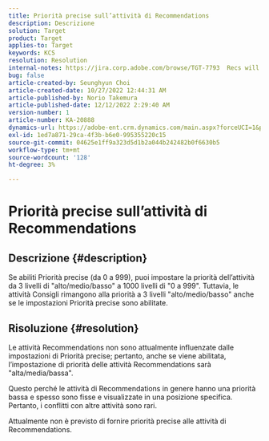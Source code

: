 ```yaml
---
title: Priorità precise sull’attività di Recommendations
description: Descrizione
solution: Target
product: Target
applies-to: Target
keywords: KCS
resolution: Resolution
internal-notes: https://jira.corp.adobe.com/browse/TGT-7793  Recs will not have fine grained priorities. We will only have slider for it.
bug: false
article-created-by: Seunghyun Choi
article-created-date: 10/27/2022 12:44:31 AM
article-published-by: Norio Takemura
article-published-date: 12/12/2022 2:29:40 AM
version-number: 1
article-number: KA-20888
dynamics-url: https://adobe-ent.crm.dynamics.com/main.aspx?forceUCI=1&pagetype=entityrecord&etn=knowledgearticle&id=8994c97d-9055-ed11-bba2-6045bd006b4b
exl-id: 1ed7a871-29ca-4f3b-b6e0-995355220c15
source-git-commit: 04625e1ff9a323d5d1b2a044b242482b0f6630b5
workflow-type: tm+mt
source-wordcount: '128'
ht-degree: 3%

---
```


# Priorità precise sull’attività di Recommendations

## Descrizione {#description}

Se abiliti Priorità precise (da 0 a 999), puoi impostare la priorità dell’attività da 3 livelli di &quot;alto/medio/basso&quot; a 1000 livelli di &quot;0 a 999&quot;. Tuttavia, le attività Consigli rimangono alla priorità a 3 livelli &quot;alto/medio/basso&quot; anche se le impostazioni Priorità precise sono abilitate.

## Risoluzione {#resolution}


Le attività Recommendations non sono attualmente influenzate dalle impostazioni di Priorità precise; pertanto, anche se viene abilitata, l’impostazione di priorità delle attività Recommendations sarà &quot;alta/media/bassa&quot;.

Questo perché le attività di Recommendations in genere hanno una priorità bassa e spesso sono fisse e visualizzate in una posizione specifica. Pertanto, i conflitti con altre attività sono rari.

Attualmente non è previsto di fornire priorità precise alle attività di Recommendations.
